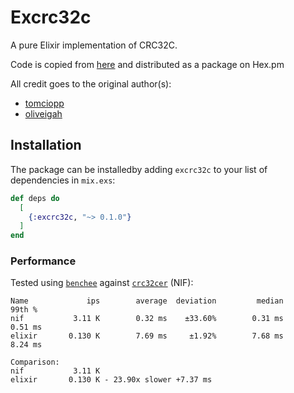 # Excrc32c

A pure Elixir implementation of CRC32C.

Code is copied from [here](https://gist.github.com/tomciopp/2d174f3960b6386e86167268b1a9875d) and distributed as a package on Hex.pm

All credit goes to the original author(s):
- [tomciopp](https://github.com/tomciopp)
- [oliveigah](https://github.com/oliveigah)

## Installation

The package can be installedby adding `excrc32c` to your list of dependencies in `mix.exs`:

```elixir
def deps do
  [
    {:excrc32c, "~> 0.1.0"}
  ]
end
```

### Performance

Tested using [`benchee`](https://github.com/bencheeorg/benchee) against [`crc32cer`](https://github.com/zmstone/crc32cer) (NIF):
```
Name             ips        average  deviation         median         99th %
nif           3.11 K        0.32 ms    ±33.60%        0.31 ms        0.51 ms
elixir       0.130 K        7.69 ms     ±1.92%        7.68 ms        8.24 ms

Comparison:
nif           3.11 K
elixir       0.130 K - 23.90x slower +7.37 ms
```

 

